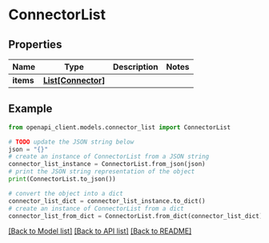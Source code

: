 # ConnectorList


## Properties

Name | Type | Description | Notes
------------ | ------------- | ------------- | -------------
**items** | [**List[Connector]**](Connector.md) |  | 

## Example

```python
from openapi_client.models.connector_list import ConnectorList

# TODO update the JSON string below
json = "{}"
# create an instance of ConnectorList from a JSON string
connector_list_instance = ConnectorList.from_json(json)
# print the JSON string representation of the object
print(ConnectorList.to_json())

# convert the object into a dict
connector_list_dict = connector_list_instance.to_dict()
# create an instance of ConnectorList from a dict
connector_list_from_dict = ConnectorList.from_dict(connector_list_dict)
```
[[Back to Model list]](../README.md#documentation-for-models) [[Back to API list]](../README.md#documentation-for-api-endpoints) [[Back to README]](../README.md)


